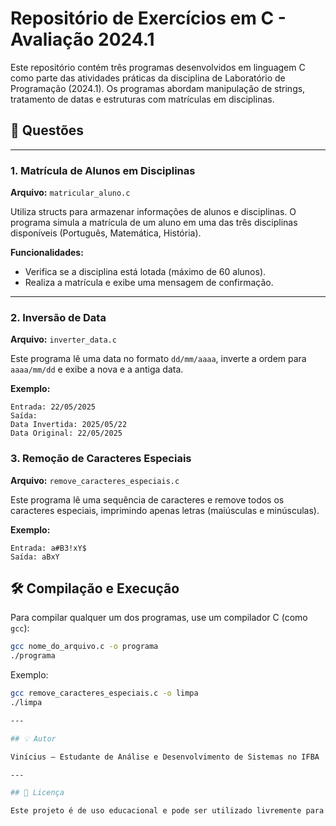 # Repositório de Exercícios em C - Avaliação 2024.1

Este repositório contém três programas desenvolvidos em linguagem C como parte das atividades práticas da disciplina de Laboratório de Programação (2024.1). Os programas abordam manipulação de strings, tratamento de datas e estruturas com matrículas em disciplinas.

## 📝 Questões
---
### 1. Matrícula de Alunos em Disciplinas

**Arquivo:** `matricular_aluno.c`

Utiliza structs para armazenar informações de alunos e disciplinas. O programa simula a matrícula de um aluno em uma das três disciplinas disponíveis (Português, Matemática, História).

**Funcionalidades:**
- Verifica se a disciplina está lotada (máximo de 60 alunos).
- Realiza a matrícula e exibe uma mensagem de confirmação.

---
### 2. Inversão de Data

**Arquivo:** `inverter_data.c`

Este programa lê uma data no formato `dd/mm/aaaa`, inverte a ordem para `aaaa/mm/dd` e exibe a nova e a antiga data.

**Exemplo:**
```
Entrada: 22/05/2025
Saída:
Data Invertida: 2025/05/22
Data Original: 22/05/2025
```
### 3. Remoção de Caracteres Especiais

**Arquivo:** `remove_caracteres_especiais.c`

Este programa lê uma sequência de caracteres e remove todos os caracteres especiais, imprimindo apenas letras (maiúsculas e minúsculas).

**Exemplo:**
```
Entrada: a#B3!xY$
Saída: aBxY
```
## 🛠️ Compilação e Execução

Para compilar qualquer um dos programas, use um compilador C (como `gcc`):

```bash
gcc nome_do_arquivo.c -o programa
./programa
```

Exemplo:

```bash
gcc remove_caracteres_especiais.c -o limpa
./limpa

---

## 💡 Autor

Vinícius – Estudante de Análise e Desenvolvimento de Sistemas no IFBA

---

## 📌 Licença

Este projeto é de uso educacional e pode ser utilizado livremente para estudos e práticas.
